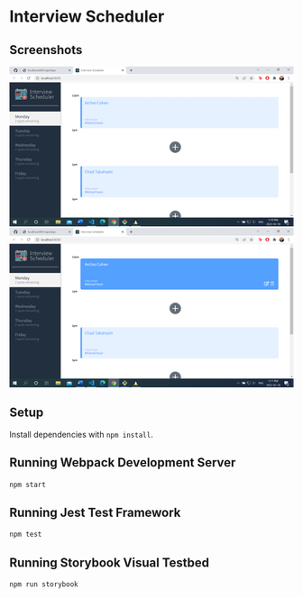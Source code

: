 # Interview Scheduler

## Screenshots

!["Description"](https://github.com/MorningCoding/scheduler/blob/master/docs/Picture1.png?raw=true)
![""](https://github.com/MorningCoding/scheduler/blob/master/docs/Picture2.png?raw=true)

## Setup

Install dependencies with `npm install`.

## Running Webpack Development Server

```sh
npm start
```

## Running Jest Test Framework

```sh
npm test
```

## Running Storybook Visual Testbed

```sh
npm run storybook
```
